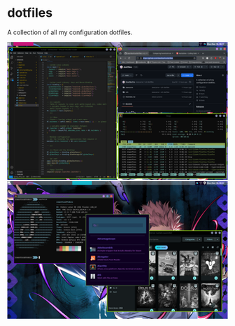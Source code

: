 # dotfiles
A collection of all my configuration dotfiles.

![image](assets/awesomewmdesktop.png)
![image](assets/floating.png)

